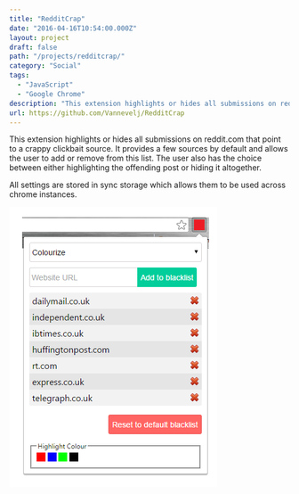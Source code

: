 ```yaml
---
title: "RedditCrap"
date: "2016-04-16T10:54:00.000Z"
layout: project
draft: false
path: "/projects/redditcrap/"
category: "Social"
tags:
  - "JavaScript"
  - "Google Chrome"
description: "This extension highlights or hides all submissions on reddit.com that point to a crappy clickbait source."
url: https://github.com/Vannevelj/RedditCrap
---
```


This extension highlights or hides all submissions on reddit.com that point to a crappy clickbait source. It provides a few sources by default and allows the user to add or remove from this list. The user also has the choice between either highlighting the offending post or hiding it altogether.

All settings are stored in sync storage which allows them to be used across chrome instances.

![RedditCrap](./redditcrap.PNG)